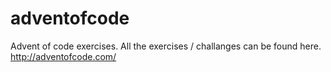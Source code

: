# adventofcode
Advent of code exercises.
All the exercises / challanges can be found here.
http://adventofcode.com/

